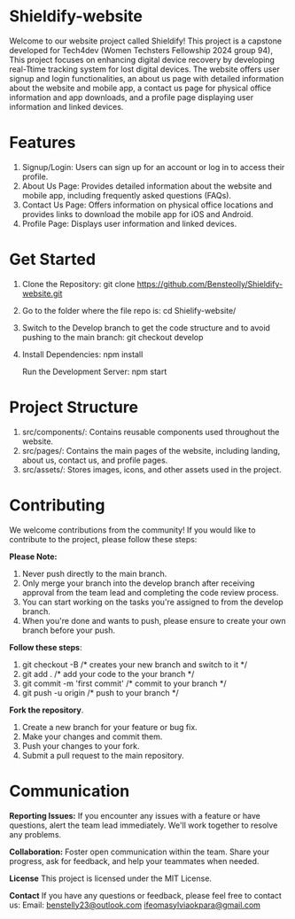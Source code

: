 # Shieldify-website
Welcome to our website project called Shieldify! This project is a capstone developed for Tech4dev (Women Techsters Fellowship 2024 group 94), This project focuses on enhancing 
digital device recovery by developing real-Ttime tracking system for lost digital devices. The website offers user signup and login functionalities, an about us page with detailed information about the website
and mobile app, a contact us page for physical office information and app downloads, and a profile page displaying user information and linked devices.

# Features
1. Signup/Login: Users can sign up for an account or log in to access their profile.
2. About Us Page: Provides detailed information about the website and mobile app, including frequently asked questions (FAQs).
3. Contact Us Page: Offers information on physical office locations and provides links to download the mobile app for iOS and Android.
4. Profile Page: Displays user information and linked devices.

# Get Started
1.  Clone the Repository:
    git clone https://github.com/Bensteolly/Shieldify-website.git
    
2.  Go to the folder where the file repo is:
    cd Shielify-website/
    
3.  Switch to the Develop branch to get the code structure and to avoid pushing to the main branch:
    git checkout develop
    
4.  Install Dependencies:
    npm install
    
    Run the Development Server:
    npm start


# Project Structure
1. src/components/: Contains reusable components used throughout the website.
2. src/pages/: Contains the main pages of the website, including landing, about us, contact us, and profile pages.
3. src/assets/: Stores images, icons, and other assets used in the project.

# Contributing
We welcome contributions from the community! If you would like to contribute to the project, please follow these steps:

**Please Note:**
1. Never push directly to the main branch.
2. Only merge your branch into the develop branch after receiving approval from the team lead and completing the code review process.
3. You can start working on the tasks you're assigned to from the develop branch.
4. When you're done and wants to push, please ensure to create your own branch before your push.

**Follow these steps**:
1. git checkout -B <name of your branch>                 /* creates your new branch and switch to it */
2. git add .                                           /* add your code to the your branch */
3. git commit -m 'first commit'                        /* commit to your branch */
4. git push -u origin <name of the branch you created> /* push to your branch */

**Fork the repository**.
1. Create a new branch for your feature or bug fix.
2. Make your changes and commit them.
3. Push your changes to your fork.
4. Submit a pull request to the main repository.


# Communication
**Reporting Issues:**
If you encounter any issues with a feature or have questions, alert the team lead immediately. We'll work together to resolve any problems.

**Collaboration:**
Foster open communication within the team. Share your progress, ask for feedback, and help your teammates when needed.

**License**
This project is licensed under the MIT License.

**Contact**
If you have any questions or feedback, please feel free to contact us:
Email: benstelly23@outlook.com
       ifeomasylviaokpara@gmail.com

